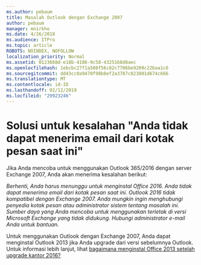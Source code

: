 ```yaml
---
ms.author: pebaum
title: Masalah Outlook dengan Exchange 2007
author: pebaum
manager: mnirkhe
ms.date: 4/26/2018
ms.audience: ITPro
ms.topic: article
ROBOTS: NOINDEX, NOFOLLOW
localization_priority: Normal
ms.assetid: 0123668d-e18b-4186-9c58-4325168d8aec
ms.openlocfilehash: 1ebcbc27f1a508f56c82c7706be9209c22baa1c6
ms.sourcegitcommit: dd43cc0a9470f98b8ef2a3787c823801d674c666
ms.translationtype: MT
ms.contentlocale: id-ID
ms.lasthandoff: 02/12/2019
ms.locfileid: "29923246"
---
```

# <a name="solution-for-error-you-wont-be-able-to-receive-mail-from-a-current-mailbox"></a>Solusi untuk kesalahan "Anda tidak dapat menerima email dari kotak pesan saat ini"
Jika Anda mencoba untuk menggunakan Outlook 365/2016 dengan server Exchange 2007, Anda akan menerima kesalahan berikut:

*Berhenti, Anda harus menunggu untuk menginstal Office 2016. Anda tidak dapat menerima email dari kotak pesan saat ini. Outlook 2016 tidak kompatibel dengan Exchange 2007. Anda mungkin ingin menghubungi penyedia kotak pesan atau administrator sistem tentang masalah ini. Sumber daya yang Anda mencoba untuk menggunakan terletak di versi Microsoft Exchange yang tidak didukung. Hubungi administrator e-mail Anda untuk bantuan.*

Untuk menggunakan Outlook dengan Exchange 2007, Anda dapat menginstal Outlook 2013 jika Anda upgrade dari versi sebelumnya Outlook. Untuk informasi lebih lanjut, lihat [bagaimana menginstal Office 2013 setelah upgrade kantor 2016?](https://support.office.com/article/a6ca92f4-cbb4-4609-9fdb-f8d3dd6812f3)